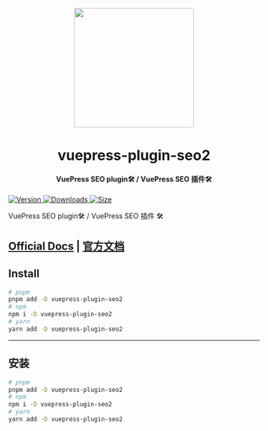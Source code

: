 <!-- markdownlint-disable -->
<p align="center">
  <img width="240" src="https://plugin-seo2.vuejs.press/logo.svg" style="text-align: center;">
</p>
<h1 align="center">vuepress-plugin-seo2</h1>
<h4 align="center">VuePress SEO plugin🛠 / VuePress SEO 插件🛠</h4>

[![Version](https://img.shields.io/npm/v/vuepress-plugin-seo2.svg?style=flat-square&logo=npm) ![Downloads](https://img.shields.io/npm/dm/vuepress-plugin-seo2.svg?style=flat-square&logo=npm) ![Size](https://img.shields.io/bundlephobia/min/vuepress-plugin-seo2?style=flat-square&logo=npm)](https://www.npmjs.com/package/vuepress-plugin-seo2)

<!-- markdownlint-restore -->

VuePress SEO plugin🛠 / VuePress SEO 插件 🛠

## [Official Docs](https://plugin-seo2.vuejs.press/) | [官方文档](https://plugin-seo2.vuejs.press/zh/)

## Install

```bash
# pnpm
pnpm add -D vuepress-plugin-seo2
# npm
npm i -D vuepress-plugin-seo2
# yarn
yarn add -D vuepress-plugin-seo2
```

---

## 安装

```bash
# pnpm
pnpm add -D vuepress-plugin-seo2
# npm
npm i -D vuepress-plugin-seo2
# yarn
yarn add -D vuepress-plugin-seo2
```
